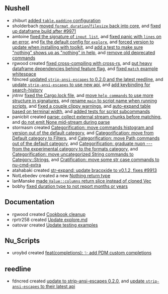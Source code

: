## Nushell

- zhiburt [added `table.padding` configuration](https://github.com/nushell/nushell/pull/9983)
- sholderbach [moved `format duration`/`filesize` back into core](https://github.com/nushell/nushell/pull/9978), and [fixed up dataframe build after #9971](https://github.com/nushell/nushell/pull/9974)
- amtoine [fixed the signature of `input list`](https://github.com/nushell/nushell/pull/9977), and [fixed panic with `lines` on an error](https://github.com/nushell/nushell/pull/9967), and [fix the default config for `explore`](https://github.com/nushell/nushell/pull/9962), and [forced version to update when installing with toolkit](https://github.com/nushell/nushell/pull/9947), and [add a test to make sure "nothing" shows up as "nothing" in help](https://github.com/nushell/nushell/pull/9941), and [remove old deprecated commands](https://github.com/nushell/nushell/pull/9840)
- rgwood created [fixed cross-compiling with cross-rs](https://github.com/nushell/nushell/pull/9972), and [put heavy dataframe dependencies behind feature flag](https://github.com/nushell/nushell/pull/9971), and [fixed `match` example whitespace](https://github.com/nushell/nushell/pull/9961)
- fdncred [updated `strip-ansi-escapes` to 0.2.0 and the latest reedline](https://github.com/nushell/nushell/pull/9970), and [update `strip-ansi-escapes` to use new api](https://github.com/nushell/nushell/pull/9958), and [add keybinding for search-history](https://github.com/nushell/nushell/pull/9930)
- jntrnr [fixed the Cargo.lock file](https://github.com/nushell/nushell/pull/9955), and [move `help commands` to use more structure in signatures](https://github.com/nushell/nushell/pull/9949), and [rename `main` to script name when running scripts](https://github.com/nushell/nushell/pull/9948), and [fixed a couple clippy warnings](https://github.com/nushell/nushell/pull/9936), and [auto-expand table based on terminal width](https://github.com/nushell/nushell/pull/9934), and [added tests for script subcommands](https://github.com/nushell/nushell/pull/9933)
- panicbit created [parse: collect external stream chunks before matching](https://github.com/nushell/nushell/pull/9950), and [do not emit None mid-stream during parse](https://github.com/nushell/nushell/pull/9925)
- stormasm created [Categorification: move commands histogram and version out of the default category](https://github.com/nushell/nushell/pull/9946), and [Categorification: move from Default category to Filters](https://github.com/nushell/nushell/pull/9945), and [Categorification: move Path commands out of the default category](https://github.com/nushell/nushell/pull/9937), and [Categorification: graduate nuon --- from the experimental category to the formats category](https://github.com/nushell/nushell/pull/9932), and [Categorification: move uncategorized String commands to Category::Strings](https://github.com/nushell/nushell/pull/9931), and [Cratification: move some str case commands to nu-cmd-extra](https://github.com/nushell/nushell/pull/9926)
- atahabaki created [str-expand: update bracoxide to v0.1.2, fixes #9913](https://github.com/nushell/nushell/pull/9940)
- NotLebedev created a new [Nothing return type](https://github.com/nushell/nushell/pull/9935)
- IanManske [made `Value::columns` return slice instead of cloned Vec](https://github.com/nushell/nushell/pull/9927)
- bobhy [fixed duration type to not report months or years](https://github.com/nushell/nushell/pull/9632)

## Documentation

- rgwood created [Cookbook cleanup](https://github.com/nushell/nushell.github.io/pull/1001)
- rprtr258 created [Update explore.md](https://github.com/nushell/nushell.github.io/pull/1000)
- oatovar created [Update testing examples](https://github.com/nushell/nushell.github.io/pull/997)

## Nu_Scripts

- uroybd created [feat(completions): ✨ add PDM custom completions](https://github.com/nushell/nu_scripts/pull/573)

## reedline

- fdncred created [update to strip-ansi-escapes 0.2.0](https://github.com/nushell/reedline/pull/618), and [update `strip-ansi-escapes` to their latest api](https://github.com/nushell/reedline/pull/617)

